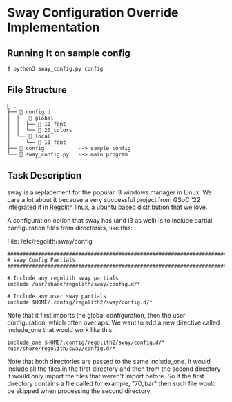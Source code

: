 # Sway Configuration Override Implementation

## Running It on sample config
```shell
$ python3 sway_config.py config
```

## File Structure
```
 .
├──  config.d
│  ├──  global
│  │  ├──  10_font
│  │  └──  20_colors
│  └──  local
│     └──  10_font
├──  config           --> sample config
└──  sway_config.py   --> main program
```


## Task Description
sway is a replacement for the popular i3 windows manager in Linux. We care a lot about it because a very successful project from GSoC '22 integrated it in Regolith linux, a ubuntu based distribution that we love.

A configuration option that sway has (and i3 as well) is to include partial configuration files from directories, like this:

File: /etc/regolith/sway/config

```
###############################################################################
# sway Config Partials
###############################################################################

# Include any regolith sway partials
include /usr/share/regolith/sway/config.d/*

# Include any user sway partials
include $HOME/.config/regolith2/sway/config.d/*
```

Note that it first imports the global configuration, then the user configuration, which often overlaps. We want to add a new directive called include_one that would work like this:

```
include_one $HOME/.config/regolith2/sway/config.d/* /usr/share/regolith/sway/config.d/*
```

Note that both directories are passed to the same include_one. It would include all the files in the first directory and then from the second directory it would only import the files that weren't import before. So if the first directory contains a file called for example, "70_bar" then such file would be skipped when processing the second directory.

